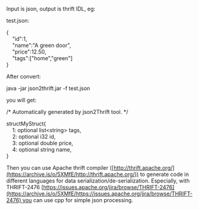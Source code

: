 Input is json, output is thrift IDL, eg:

test.json:

{  
    "id":1,  
    "name":"A green door",  
    "price":12.50,  
    "tags":["home","green"]  
}

After convert:

java -jar json2thrift.jar -f test.json 

you will get:

/* Automatically generated by json2Thrift tool. */  
  
structMyStruct{  
    1: optional list&lt;string&gt; tags,  
    2: optional i32 id,  
    3: optional double price,  
    4: optional string name,  
}

Then you can use Apache thrift compiler ([http://thrift.apache.org/](https://archive.is/o/5XMfE/http://thrift.apache.org/)) to generate code in different languages for data serialization/de-serialization. Especially, with THRIFT-2476 [https://issues.apache.org/jira/browse/THRIFT-2476](https://archive.is/o/5XMfE/https://issues.apache.org/jira/browse/THRIFT-2476) you can use cpp for simple json processing.
